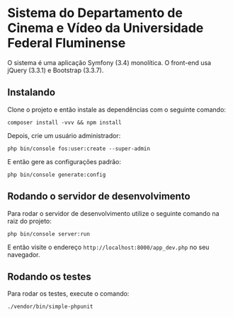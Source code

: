 # Sistema do Departamento de Cinema e Vídeo da Universidade Federal Fluminense

O sistema é uma aplicação Symfony (3.4) monolítica. O front-end usa jQuery (3.3.1) e Bootstrap (3.3.7).

## Instalando

Clone o projeto e então instale as dependências com o seguinte comando:

```[bash]
composer install -vvv && npm install
```

Depois, crie um usuário administrador:

```[bash]
php bin/console fos:user:create --super-admin
```

E então gere as configurações padrão:

```[bash]
php bin/console generate:config
```

## Rodando o servidor de desenvolvimento

Para rodar o servidor de desenvolvimento utilize o seguinte comando na raiz do projeto:

```[bash]
php bin/console server:run
```

E então visite o endereço `http://localhost:8000/app_dev.php` no seu navegador.

## Rodando os testes

Para rodar os testes, execute o comando:

```[bash]
./vendor/bin/simple-phpunit
```